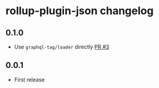 # rollup-plugin-json changelog

## 0.1.0

- Use `graphql-tag/loader` directly [PR #3](https://github.com/kamilkisiela/rollup-plugin-graphql/pull/3)

## 0.0.1

- First release
